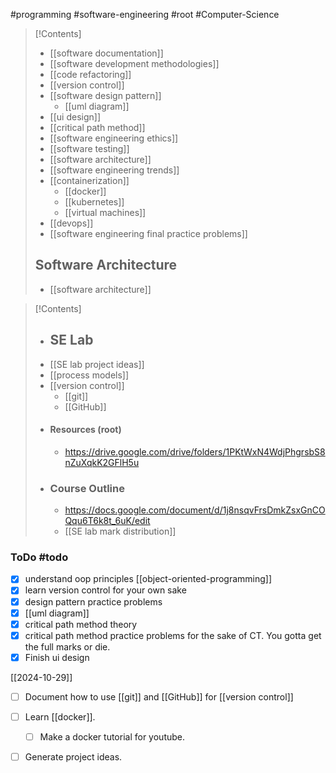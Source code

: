 #programming #software-engineering #root #Computer-Science 

>[!Contents]
>- [[software documentation]]
>- [[software development methodologies]]
>- [[code refactoring]]
>- [[version control]]
>- [[software design pattern]]
>	- [[uml diagram]]
>- [[ui design]]
>- [[critical path method]]
>- [[software engineering ethics]]
>- [[software testing]]
>- [[software architecture]]
>- [[software engineering trends]]
>- [[containerization]]
>	- [[docker]]
>	- [[kubernetes]]
>	- [[virtual machines]]
>- [[devops]]
>- [[software engineering final practice problems]]
> ## Software Architecture
> - [[software architecture]]





>[!Contents]
>- ## SE Lab
>- [[SE lab project ideas]]
>- [[process models]]
>- [[version control]]
>	- [[git]]
>	- [[GitHub]]
>- ####  Resources (root)
>	- https://drive.google.com/drive/folders/1PKtWxN4WdjPhgrsbS8nZuXqkK2GFlH5u
>- ### Course Outline
>	- https://docs.google.com/document/d/1j8nsqvFrsDmkZsxGnCOQqu6T6k8t_6uK/edit
>	- [[SE lab mark distribution]]

### ToDo #todo 
- [x] understand oop principles [[object-oriented-programming]]
- [x] learn version control for your own sake
- [x] design pattern practice problems
- [x] [[uml diagram]]
- [x] critical path method theory
- [x] critical path method practice problems for the sake of CT. You gotta get the full marks or die.
- [x] Finish ui design

[[2024-10-29]]
- [ ] Document how to use [[git]] and [[GitHub]] for [[version control]]
- [ ] Learn [[docker]].
	- [ ] Make a docker tutorial for youtube.
- [ ] Generate project ideas.

